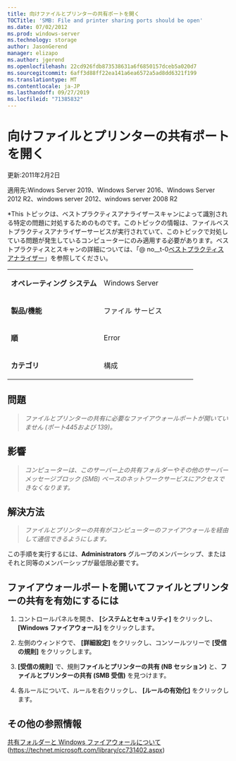 ```yaml
---
title: 向けファイルとプリンターの共有ポートを開く
TOCTitle: 'SMB: File and printer sharing ports should be open'
ms.date: 07/02/2012
ms.prod: windows-server
ms.technology: storage
author: JasonGerend
manager: elizapo
ms.author: jgerend
ms.openlocfilehash: 22cd926fdb873538631a6f6850157dceb5a020d7
ms.sourcegitcommit: 6aff3d88ff22ea141a6ea6572a5ad8dd6321f199
ms.translationtype: MT
ms.contentlocale: ja-JP
ms.lasthandoff: 09/27/2019
ms.locfileid: "71385832"
---
```

# <a name="smb-file-and-printer-sharing-ports-should-be-open"></a>向けファイルとプリンターの共有ポートを開く


更新:2011年2月2日

適用先:Windows Server 2019、Windows Server 2016、Windows Server 2012 R2、windows server 2012、windows server 2008 R2

*This トピックは、ベストプラクティスアナライザースキャンによって識別される特定の問題に対処するためのものです。このトピックの情報は、ファイルベストプラクティスアナライザーサービスが実行されていて、このトピックで対処している問題が発生しているコンピューターにのみ適用する必要があります。ベストプラクティスとスキャンの詳細については、「@ no__t-0[ベストプラクティスアナライザー](http://go.microsoft.com/fwlink/?linkid=122786%0d%0a)」を参照してください。


<table>
<colgroup>
<col style="width: 50%" />
<col style="width: 50%" />
</colgroup>
<tbody>
<tr class="odd">
<td><p><strong>オペレーティング システム</strong></p></td>
<td><p>Windows Server</p></td>
</tr>
<tr class="even">
<td><p><strong>製品/機能</strong></p></td>
<td><p>ファイル サービス</p></td>
</tr>
<tr class="odd">
<td><p><strong>順</strong></p></td>
<td><p>Error</p></td>
</tr>
<tr class="even">
<td><p><strong>カテゴリ</strong></p></td>
<td><p>構成</p></td>
</tr>
</tbody>
</table>

## <a name="issue"></a>問題

> *ファイルとプリンターの共有に必要なファイアウォールポートが開いていません (ポート445および 139)。*

## <a name="impact"></a>影響

> *コンピューターは、このサーバー上の共有フォルダーやその他のサーバーメッセージブロック (SMB) ベースのネットワークサービスにアクセスできなくなります。*

## <a name="resolution"></a>解決方法

> *ファイルとプリンターの共有がコンピューターのファイアウォールを経由して通信できるようにします。*

この手順を実行するには、**Administrators** グループのメンバーシップ、またはそれと同等のメンバーシップが最低限必要です。

## <a name="to-open-the-firewall-ports-to-enable-file-and-printer-sharing"></a>ファイアウォールポートを開いてファイルとプリンターの共有を有効にするには

1.  コントロールパネルを開き、 **[システムとセキュリティ]** をクリックし、 **[Windows ファイアウォール]** をクリックします。

2.  左側のウィンドウで、 **[詳細設定]** をクリックし、コンソールツリーで **[受信の規則]** をクリックします。

3.  **[受信の規則]** で、規則**ファイルとプリンターの共有 (NB セッション)** と、**ファイルとプリンターの共有 (SMB 受信)** を見つけます。

4.  各ルールについて、ルールを右クリックし、 **[ルールの有効化]** をクリックします。

## <a name="additional-references"></a>その他の参照情報

[共有フォルダーと Windows ファイアウォールについて](https://technet.microsoft.com/library/cc731402.aspx)(https://technet.microsoft.com/library/cc731402.aspx)

